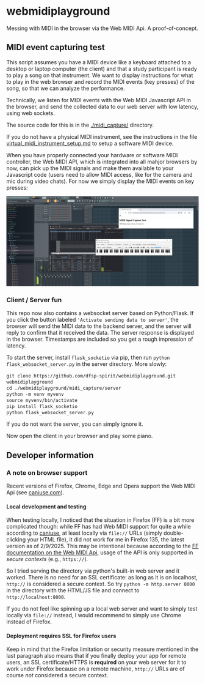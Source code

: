 # webmidiplayground
Messing with MIDI in the browser via the Web MIDI Api. A proof-of-concept.


## MIDI event capturing test

This script assumes you have a MIDI device like a keyboard attached to a desktop or laptop computer (the client) and that a study participant is ready to play a song on that instrument. We want to display instructions for what to play in the web browser and record the MIDI events (key presses) of the song, so that we can analyze the performance.

Technically, we listen for MIDI events with the Web MIDI Javascript API in the browser, and send the collected data to our web server with low latency, using web sockets.

The source code for this is in the [./midi_capture/](./midi_capture/) directory.

If you do not have a physical MIDI instrument, see the instructions in the file [virtual_midi_instrument_setup.md](./virtual_midi_instrument_setup.md) to setup a software MIDI device.

When you have properly connected your hardware or software MIDI controller, the Web MIDI API, which is integrated into all mahjor browsers by now, can pick up the MIDI signals and make them available to your Javascript code (users need to allow MIDI access, like for the camera and mic during video chats). For now we simply display the MIDI events on key presses:

![WebMIDI](./midi_capture/webmiditest.jpg)

### Client / Server fun

This repo now also contains a websocket server based on Python/Flask. If you click the button labeled `'Activate sending data to server'`, the browser will send the MIDI data to the backend server, and the server will reply to confirm that it received the data. The server response is displayed in the browser. Timestamps are included so you get a rough impression of latency.

To start the server, install `flask_socketio` via pip, then run `python flask_websocket_server.py` in the server directory. More slowly:

```shell
git clone https://github.com/dfsp-spirit/webmidiplayground.git webmidiplayground
cd ./webmidiplayground/midi_capture/server
python -m venv myvenv
source myvenv/bin/activate
pip install flask_socketio
python flask_websocket_server.py
```

If you do not want the server, you can simply ignore it.

Now open the client in your browser and play some piano.


## Developer information

### A note on browser support

Recent versions of Firefox, Chrome, Edge and Opera support the Web MIDI Api (see [caniuse.com](https://caniuse.com/midi)).

#### Local development and testing

When testing locally, I noticed that the situation in Firefox (FF) is a bit more complicated though: while FF has had Web MIDI support for quite a while according to [caniuse](https://caniuse.com/midi), at least locally via `file://` URLs (simply double-clicking your HTML file), it did not work for me in Firefox 135, the latest version as of 2/9/2025. This may be intentional because according to the [FF documentation on the Web MIDI Api](https://developer.mozilla.org/en-US/docs/Web/API/Web_MIDI_API), usage of the API is only supported in *secure contexts* (e.g., `https://`).

So I tried serving the directory via python's built-in web server and it worked. There is no need for an SSL certificate: as long as it is on localhost, `http://` is considered a secure context. So try ```python -m http.server 8000``` in the directory with the HTML/JS file and connect to `http://localhost:8000`.

If you do not feel like spinning up a local web server and want to simply test locally via `file://` instead, I would recommend to simply use Chrome instead of Firefox.

#### Deployment requires SSL for Firefox users

Keep in mind that the Firefox limitation or security measure mentioned in the last paragraph also means that if you finally deploy your app for remote users, an SSL certificate/HTTPS is **required** on your web server for it to work under Firefox because on a remote machine, `http://` URLs are of course *not* considered a secure context.
